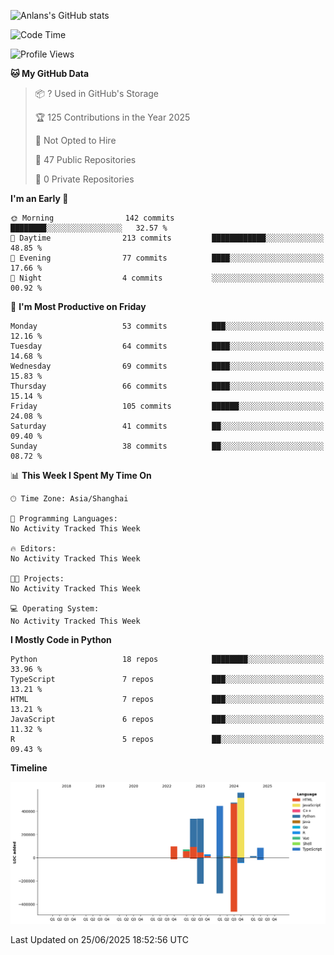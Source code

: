<!-- ![Anlans's GitHub stats](https://github-readme-stats.vercel.app/api?username=Anlans) -->
![Anlans's GitHub stats](https://github-readme-stats.vercel.app/api?username=Anlans&rank_icon=github)

<!--START_SECTION:waka-->
![Code Time](http://img.shields.io/badge/Code%20Time-0%20secs-blue)

![Profile Views](http://img.shields.io/badge/Profile%20Views-0-blue)

**🐱 My GitHub Data** 

> 📦 ? Used in GitHub's Storage 
 > 
> 🏆 125 Contributions in the Year 2025
 > 
> 🚫 Not Opted to Hire
 > 
> 📜 47 Public Repositories 
 > 
> 🔑 0 Private Repositories 
 > 
**I'm an Early 🐤** 

```text
🌞 Morning                142 commits         ████████░░░░░░░░░░░░░░░░░   32.57 % 
🌆 Daytime                213 commits         ████████████░░░░░░░░░░░░░   48.85 % 
🌃 Evening                77 commits          ████░░░░░░░░░░░░░░░░░░░░░   17.66 % 
🌙 Night                  4 commits           ░░░░░░░░░░░░░░░░░░░░░░░░░   00.92 % 
```
📅 **I'm Most Productive on Friday** 

```text
Monday                   53 commits          ███░░░░░░░░░░░░░░░░░░░░░░   12.16 % 
Tuesday                  64 commits          ████░░░░░░░░░░░░░░░░░░░░░   14.68 % 
Wednesday                69 commits          ████░░░░░░░░░░░░░░░░░░░░░   15.83 % 
Thursday                 66 commits          ████░░░░░░░░░░░░░░░░░░░░░   15.14 % 
Friday                   105 commits         ██████░░░░░░░░░░░░░░░░░░░   24.08 % 
Saturday                 41 commits          ██░░░░░░░░░░░░░░░░░░░░░░░   09.40 % 
Sunday                   38 commits          ██░░░░░░░░░░░░░░░░░░░░░░░   08.72 % 
```


📊 **This Week I Spent My Time On** 

```text
🕑︎ Time Zone: Asia/Shanghai

💬 Programming Languages: 
No Activity Tracked This Week

🔥 Editors: 
No Activity Tracked This Week

🐱‍💻 Projects: 
No Activity Tracked This Week

💻 Operating System: 
No Activity Tracked This Week
```

**I Mostly Code in Python** 

```text
Python                   18 repos            ████████░░░░░░░░░░░░░░░░░   33.96 % 
TypeScript               7 repos             ███░░░░░░░░░░░░░░░░░░░░░░   13.21 % 
HTML                     7 repos             ███░░░░░░░░░░░░░░░░░░░░░░   13.21 % 
JavaScript               6 repos             ███░░░░░░░░░░░░░░░░░░░░░░   11.32 % 
R                        5 repos             ██░░░░░░░░░░░░░░░░░░░░░░░   09.43 % 
```



**Timeline**

![Lines of Code chart](https://raw.githubusercontent.com/Anlans/Anlans/main/assets/bar_graph.png)


 Last Updated on 25/06/2025 18:52:56 UTC
<!--END_SECTION:waka-->
